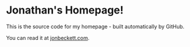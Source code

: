 # Jonathan's Homepage!

This is the source code for my homepage - built automatically by GitHub.

You can read it at [jonbeckett.com](https://jonbeckett.com).
